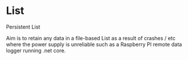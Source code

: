 # List
Persistent List

Aim is to retain any data in a file-based List as a result of crashes / etc where the power supply is unreliable such as a Raspberry PI remote data logger running .net core.
